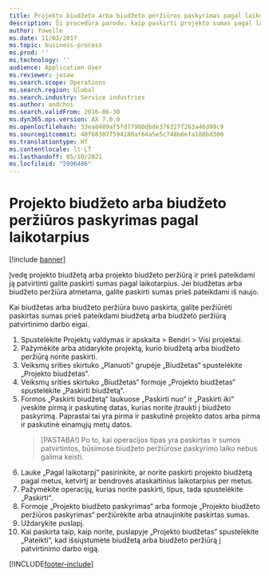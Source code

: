 ```yaml
---
title: Projekto biudžeto arba biudžeto peržiūros paskyrimas pagal laikotarpius
description: Ši procedūra parodo, kaip paskirti projekto sumas pagal laikotarpius.
author: Yowelle
ms.date: 11/03/2017
ms.topic: business-process
ms.prod: ''
ms.technology: ''
audience: Application User
ms.reviewer: josaw
ms.search.scope: Operations
ms.search.region: Global
ms.search.industry: Service industries
ms.author: andchoi
ms.search.validFrom: 2016-06-30
ms.dyn365.ops.version: AX 7.0.0
ms.openlocfilehash: 33ea8489af5fd77980d6de376327f263a46d99c9
ms.sourcegitcommit: 40f68387f594180af64a5e5c748b6efa188bd300
ms.translationtype: HT
ms.contentlocale: lt-LT
ms.lasthandoff: 05/10/2021
ms.locfileid: "5996486"
---
```

# <a name="allocate-a-project-budget-or-budget-revision-across-periods"></a>Projekto biudžeto arba biudžeto peržiūros paskyrimas pagal laikotarpius

[!include [banner](../../includes/banner.md)]

Įvedę projekto biudžetą arba projekto biudžeto peržiūrą ir prieš pateikdami ją patvirtinti galite paskirti sumas pagal laikotarpius. Jei biudžetas arba biudžeto peržiūra atmetama, galite paskirti sumas prieš pateikdami iš naujo. 

Kai biudžetas arba biudžeto peržiūra buvo paskirta, galite peržiūrėti paskirtas sumas prieš pateikdami biudžetą arba biudžeto peržiūrą patvirtinimo darbo eigai. 

1. Spustelėkite Projektų valdymas ir apskaita > Bendri > Visi projektai. 
2. Pažymėkite arba atidarykite projektą, kurio biudžetą arba biudžeto peržiūrą norite paskirti. 
3. Veiksmų srities skirtuko „Planuoti“ grupėje „Biudžetas“ spustelėkite „Projekto biudžetas“. 
4. Veiksmų srities skirtuko „Biudžetas“ formoje „Projekto biudžetas“ spustelėkite „Paskirti biudžetą“. 
5. Formos „Paskirti biudžetą“ laukuose „Paskirti nuo“ ir „Paskirti iki“ įveskite pirmą ir paskutinę datas, kurias norite įtraukti į biudžeto paskyrimą. Paprastai tai yra pirma ir paskutinė projekto datos arba pirma ir paskutinė einamųjų metų datos.  
   > [PASTABA!] Po to, kai operacijos tipas yra paskirtas ir sumos patvirtintos, būsimose biudžeto peržiūrose paskyrimo laiko nebus galima keisti. 
6. Lauke „Pagal laikotarpį“ pasirinkite, ar norite paskirti projekto biudžetą pagal metus, ketvirtį ar bendrovės ataskaitinius laikotarpius per metus.
7. Pažymėkite operacijų, kurias norite paskirti, tipus, tada spustelėkite „Paskirti“. 
8. Formoje „Projekto biudžeto paskyrimas“ arba formoje „Projekto biudžeto peržiūros paskyrimas“ peržiūrėkite arba atnaujinkite paskirtas sumas. 
9. Uždarykite puslapį.
10. Kai paskirta taip, kaip norite, puslapyje „Projekto biudžetas“ spustelėkite „Pateikti“, kad išsiųstumėte biudžetą arba biudžeto peržiūrą į patvirtinimo darbo eigą.  




[!INCLUDE[footer-include](../../includes/footer-banner.md)]